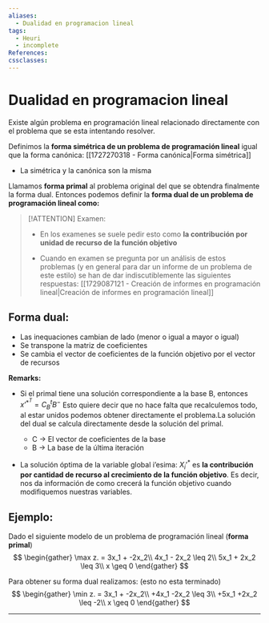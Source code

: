 ```yaml
---
aliases:
  - Dualidad en programacion lineal
tags:
  - Heuri
  - incomplete
References: 
cssclasses:
---
```

# Dualidad en programacion lineal
Existe algún problema en programación lineal relacionado directamente con el problema que se esta intentando resolver. 

Definimos la **forma simétrica de un problema de programación lineal** igual que la forma canónica: [[1727270318 - Forma canónica|Forma simétrica]] 
+ La simétrica y la canónica son la misma

Llamamos **forma primal** al problema original del que se obtendra finalmente la forma dual. 
Entonces podemos definir la **forma dual de un problema de programación lineal como:**


> [!ATTENTION] Examen: 
> + En los examenes se suele pedir esto como **la contribución por unidad de recurso de la función objetivo**
>   
> + Cuando en examen se pregunta por un análisis de estos problemas (y en general para dar un informe de un problema de este estilo) se han de dar indiscutiblemente las siguientes respuestas: [[1729087121 - Creación de informes en programación lineal|Creación de informes en programación lineal]]
>   

## Forma dual:
+ Las inequaciones cambian de lado (menor o igual a mayor o igual)
+ Se transpone la matriz de coeficientes
+ Se cambia el vector de coeficientes de la función objetivo por el vector de recursos

**Remarks:**
+ Si el primal tiene una solución correspondiente a la base B, entonces $x’^{*^T} = C_B^t B^-$ 
  Esto quiere decir que no hace falta que recalculemos todo, al estar unidos podemos obtener directamente el problema.La solución del dual se calcula directamente desde la solución del primal. 
  + C → El vector de coeficientes de la base
  + B → La base de la última iteración 

+ La solución óptima de la variable global i’esima: $X_i’^*$ es **la contribución por cantidad de recurso al crecimiento de la función objetivo**. Es decir, nos da información de como crecerá la función objetivo cuando modifiquemos nuestras variables.
## Ejemplo: 
Dado el siguiente modelo de un problema de programación lineal (**forma primal**)
$$
\begin{gather}
\max z. = 3x_1 + -2x_2\\
4x_1 - 2x_2 \leq 2\\
5x_1 + 2x_2 \leq 3\\
x \geq 0
\end{gather}
$$


Para obtener su forma dual realizamos: (esto no esta terminado)
$$
\begin{gather}
\min z. = 3x_1 + -2x_2\\
+4x_1  -2x_2 \leq 3\\
+5x_1  +2x_2 \leq -2\\
x \geq 0
\end{gather}
$$
***
